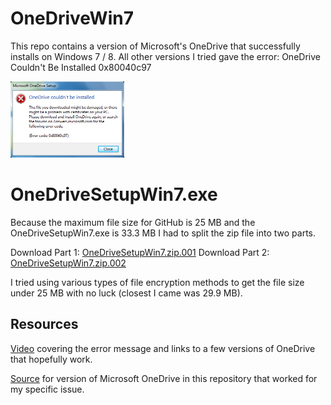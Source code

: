# OneDriveWin7
This repo contains a version of Microsoft's OneDrive that successfully installs on Windows 7 / 8.  All other versions I tried gave the error: OneDrive Couldn't Be Installed 0x80040c97

<img width="182" height="122" alt="OneDrive installation error on Windows 7" src="OneDriveError.png" />

# OneDriveSetupWin7.exe
Because the maximum file size for GitHub is 25 MB and the OneDriveSetupWin7.exe is 33.3 MB I had to split the zip file into two parts.

Download Part 1: <a href="https://github.com/brad457/OneDriveWin7/raw/main/OneDriveSetupWin7.zip.001"> OneDriveSetupWin7.zip.001</a> 
Download Part 2: <a href="https://github.com/brad457/OneDriveWin7/raw/main/OneDriveSetupWin7.zip.002"> OneDriveSetupWin7.zip.002</a>

I tried using various types of file encryption methods to get the file size under 25 MB with no luck (closest I came was 29.9 MB).  

## Resources
<a href="https://www.youtube.com/watch?v=qpP7YshSUwk" alt="Video troubleshooting OneDrive installation error">Video</a> covering the error message and links to a few versions of OneDrive that hopefully work.

<a href="https://www.mediafire.com/file/mfh47fzze9lqyfg/OneDriveSetup.exe/file">Source</a> for version of Microsoft OneDrive in this repository that worked for my specific issue.
